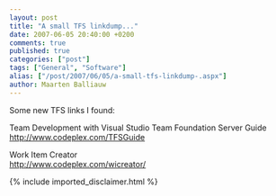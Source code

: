 ```yaml
---
layout: post
title: "A small TFS linkdump..."
date: 2007-06-05 20:40:00 +0200
comments: true
published: true
categories: ["post"]
tags: ["General", "Software"]
alias: ["/post/2007/06/05/a-small-tfs-linkdump-.aspx"]
author: Maarten Balliauw
---
```

<p>Some new TFS links I found:  </p><p>Team Development with Visual Studio Team Foundation Server Guide<br><a href="http://www.codeplex.com/TFSGuide" mce_href="http://www.codeplex.com/TFSGuide">http://www.codeplex.com/TFSGuide</a> </p><p>Work Item Creator<br><a href="http://www.codeplex.com/wicreator/" mce_href="http://www.codeplex.com/wicreator/">http://www.codeplex.com/wicreator/</a></p>
{% include imported_disclaimer.html %}
